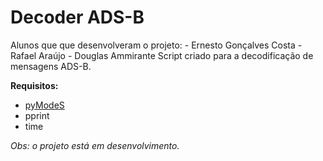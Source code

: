 # Decoder ADS-B

Alunos que que desenvolveram o projeto: 
    - Ernesto Gonçalves Costa
    - Rafael Araújo
    - Douglas Ammirante
Script criado para a decodificação de mensagens ADS-B.

__Requisitos:__

* [pyModeS](https://github.com/junzis/pyModeS)
* pprint
* time

_Obs: o projeto está em desenvolvimento._